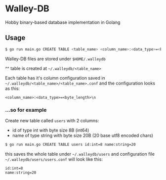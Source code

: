 # Walley-DB
Hobby binary-based database implementation in Golang

## Usage
```sh
$ go run main.go CREATE TABLE <table_name> <column_name>:<data_type>=<byte_length>
```

Walley-DB files are stored under `$HOME/.walleydb`

^^ table is created at `~/.walleydb/<table_name>`

Each table has it's column configuration saved in `~/.walleydb/<table_name>/<table_name>.conf` and the configuration looks as this:
```
<column_name>:<data_type>=<byte_length>\n
```

### ...so for example
Create new table called `users` with 2 columns:
- id of type int with byte size 8B (int64)
- name of type string with byte size 20B (20 base utf8 encoded chars)
```sh
$ go run main.go CREATE TABLE users id:int=8 name:string=20
```

this saves the whole table under `~/.walleydb/users` and configuration file `~/.walleydb/users/users.conf` will look like this:
```
id:int=8
name:string=20
```
